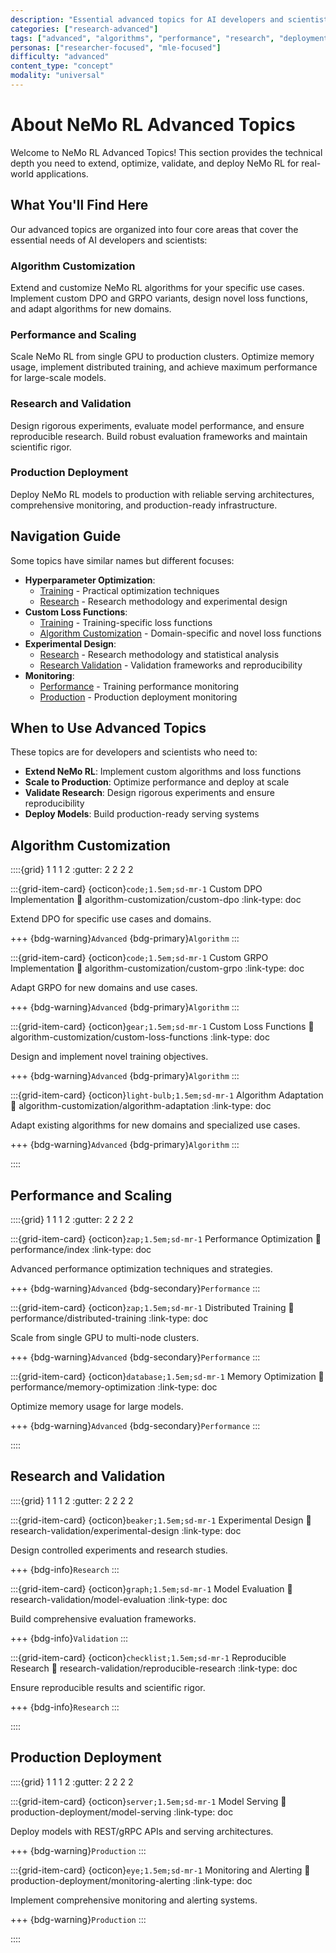 ```yaml
---
description: "Essential advanced topics for AI developers and scientists: algorithm customization, performance scaling, research validation, and production deployment"
categories: ["research-advanced"]
tags: ["advanced", "algorithms", "performance", "research", "deployment", "reinforcement-learning"]
personas: ["researcher-focused", "mle-focused"]
difficulty: "advanced"
content_type: "concept"
modality: "universal"
---
```


# About NeMo RL Advanced Topics

Welcome to NeMo RL Advanced Topics! This section provides the technical depth you need to extend, optimize, validate, and deploy NeMo RL for real-world applications.

## What You'll Find Here

Our advanced topics are organized into four core areas that cover the essential needs of AI developers and scientists:

### **Algorithm Customization**
Extend and customize NeMo RL algorithms for your specific use cases. Implement custom DPO and GRPO variants, design novel loss functions, and adapt algorithms for new domains.

### **Performance and Scaling**
Scale NeMo RL from single GPU to production clusters. Optimize memory usage, implement distributed training, and achieve maximum performance for large-scale models.

### **Research and Validation**
Design rigorous experiments, evaluate model performance, and ensure reproducible research. Build robust evaluation frameworks and maintain scientific rigor.

### **Production Deployment**
Deploy NeMo RL models to production with reliable serving architectures, comprehensive monitoring, and production-ready infrastructure.

## Navigation Guide

Some topics have similar names but different focuses:

- **Hyperparameter Optimization**: 
  - [Training](../training/hyperparameter-optimization.md) - Practical optimization techniques
  - [Research](../research/hyperparameter-optimization.md) - Research methodology and experimental design
- **Custom Loss Functions**:
  - [Training](../training/custom-loss-functions.md) - Training-specific loss functions
  - [Algorithm Customization](../algorithm-customization/custom-loss-functions.md) - Domain-specific and novel loss functions
- **Experimental Design**:
  - [Research](../research/experimental-design.md) - Research methodology and statistical analysis
  - [Research Validation](../research-validation/experimental-design.md) - Validation frameworks and reproducibility
- **Monitoring**:
  - [Performance](../performance/monitoring.md) - Training performance monitoring
  - [Production](../production-deployment/monitoring-alerting.md) - Production deployment monitoring

## When to Use Advanced Topics

These topics are for developers and scientists who need to:

- **Extend NeMo RL**: Implement custom algorithms and loss functions
- **Scale to Production**: Optimize performance and deploy at scale
- **Validate Research**: Design rigorous experiments and ensure reproducibility
- **Deploy Models**: Build production-ready serving systems

## Algorithm Customization

::::{grid} 1 1 1 2
:gutter: 2 2 2 2

:::{grid-item-card} {octicon}`code;1.5em;sd-mr-1` Custom DPO Implementation
:link: algorithm-customization/custom-dpo
:link-type: doc

Extend DPO for specific use cases and domains.

+++
{bdg-warning}`Advanced` {bdg-primary}`Algorithm`
:::

:::{grid-item-card} {octicon}`code;1.5em;sd-mr-1` Custom GRPO Implementation
:link: algorithm-customization/custom-grpo
:link-type: doc

Adapt GRPO for new domains and use cases.

+++
{bdg-warning}`Advanced` {bdg-primary}`Algorithm`
:::

:::{grid-item-card} {octicon}`gear;1.5em;sd-mr-1` Custom Loss Functions
:link: algorithm-customization/custom-loss-functions
:link-type: doc

Design and implement novel training objectives.

+++
{bdg-warning}`Advanced` {bdg-primary}`Algorithm`
:::

:::{grid-item-card} {octicon}`light-bulb;1.5em;sd-mr-1` Algorithm Adaptation
:link: algorithm-customization/algorithm-adaptation
:link-type: doc

Adapt existing algorithms for new domains and specialized use cases.

+++
{bdg-warning}`Advanced` {bdg-primary}`Algorithm`
:::

::::

## Performance and Scaling

::::{grid} 1 1 1 2
:gutter: 2 2 2 2

:::{grid-item-card} {octicon}`zap;1.5em;sd-mr-1` Performance Optimization
:link: performance/index
:link-type: doc

Advanced performance optimization techniques and strategies.

+++
{bdg-warning}`Advanced` {bdg-secondary}`Performance`
:::

:::{grid-item-card} {octicon}`zap;1.5em;sd-mr-1` Distributed Training
:link: performance/distributed-training
:link-type: doc

Scale from single GPU to multi-node clusters.

+++
{bdg-warning}`Advanced` {bdg-secondary}`Performance`
:::

:::{grid-item-card} {octicon}`database;1.5em;sd-mr-1` Memory Optimization
:link: performance/memory-optimization
:link-type: doc

Optimize memory usage for large models.

+++
{bdg-warning}`Advanced` {bdg-secondary}`Performance`
:::

::::

## Research and Validation

::::{grid} 1 1 1 2
:gutter: 2 2 2 2

:::{grid-item-card} {octicon}`beaker;1.5em;sd-mr-1` Experimental Design
:link: research-validation/experimental-design
:link-type: doc

Design controlled experiments and research studies.

+++
{bdg-info}`Research`
:::

:::{grid-item-card} {octicon}`graph;1.5em;sd-mr-1` Model Evaluation
:link: research-validation/model-evaluation
:link-type: doc

Build comprehensive evaluation frameworks.

+++
{bdg-info}`Validation`
:::

:::{grid-item-card} {octicon}`checklist;1.5em;sd-mr-1` Reproducible Research
:link: research-validation/reproducible-research
:link-type: doc

Ensure reproducible results and scientific rigor.

+++
{bdg-info}`Research`
:::

::::

## Production Deployment

::::{grid} 1 1 1 2
:gutter: 2 2 2 2

:::{grid-item-card} {octicon}`server;1.5em;sd-mr-1` Model Serving
:link: production-deployment/model-serving
:link-type: doc

Deploy models with REST/gRPC APIs and serving architectures.

+++
{bdg-warning}`Production`
:::

:::{grid-item-card} {octicon}`eye;1.5em;sd-mr-1` Monitoring and Alerting
:link: production-deployment/monitoring-alerting
:link-type: doc

Implement comprehensive monitoring and alerting systems.

+++
{bdg-warning}`Production`
:::

::::

